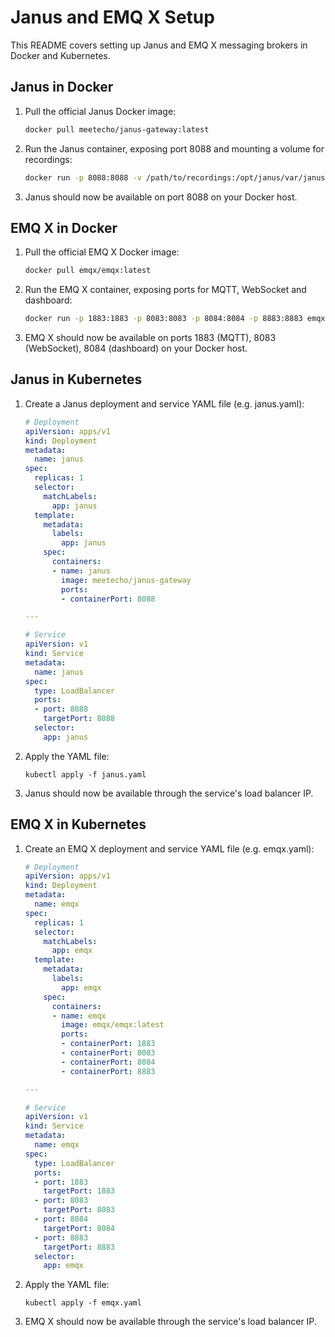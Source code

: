 # Janus and EMQ X Setup

This README covers setting up Janus and EMQ X messaging brokers in Docker and Kubernetes.

## Janus in Docker

1. Pull the official Janus Docker image:

    ```bash
    docker pull meetecho/janus-gateway:latest
    ```

2. Run the Janus container, exposing port 8088 and mounting a volume for recordings:

    ```bash 
    docker run -p 8088:8088 -v /path/to/recordings:/opt/janus/var/janus/recordings meetecho/janus-gateway
    ```

3. Janus should now be available on port 8088 on your Docker host.

## EMQ X in Docker

1. Pull the official EMQ X Docker image:

    ```bash
    docker pull emqx/emqx:latest
    ```

2. Run the EMQ X container, exposing ports for MQTT, WebSocket and dashboard:

    ```bash
    docker run -p 1883:1883 -p 8083:8083 -p 8084:8084 -p 8883:8883 emqx/emqx
    ```

3. EMQ X should now be available on ports 1883 (MQTT), 8083 (WebSocket), 8084 (dashboard) on your Docker host.

## Janus in Kubernetes

1. Create a Janus deployment and service YAML file (e.g. janus.yaml):

    ```yaml
    # Deployment
    apiVersion: apps/v1
    kind: Deployment
    metadata:
      name: janus
    spec:
      replicas: 1
      selector:
        matchLabels:
          app: janus
      template:
        metadata:
          labels:
            app: janus
        spec:
          containers:
          - name: janus
            image: meetecho/janus-gateway
            ports:
            - containerPort: 8088

    ---

    # Service  
    apiVersion: v1
    kind: Service
    metadata:
      name: janus
    spec:
      type: LoadBalancer
      ports:
      - port: 8088
        targetPort: 8088
      selector:
        app: janus
    ```

2. Apply the YAML file:

    ```
    kubectl apply -f janus.yaml
    ```

3. Janus should now be available through the service's load balancer IP.

## EMQ X in Kubernetes

1. Create an EMQ X deployment and service YAML file (e.g. emqx.yaml):

    ```yaml
    # Deployment
    apiVersion: apps/v1
    kind: Deployment
    metadata:
      name: emqx
    spec:
      replicas: 1
      selector:
        matchLabels:
          app: emqx
      template:
        metadata:
          labels:
            app: emqx
        spec:
          containers:
          - name: emqx
            image: emqx/emqx:latest
            ports:
            - containerPort: 1883
            - containerPort: 8083
            - containerPort: 8084
            - containerPort: 8883

    ---

    # Service
    apiVersion: v1 
    kind: Service
    metadata:  
      name: emqx
    spec:
      type: LoadBalancer
      ports:
      - port: 1883
        targetPort: 1883
      - port: 8083  
        targetPort: 8083
      - port: 8084
        targetPort: 8084
      - port: 8883
        targetPort: 8883
      selector:
        app: emqx
    ```

2. Apply the YAML file:

    ```
    kubectl apply -f emqx.yaml
    ```

3. EMQ X should now be available through the service's load balancer IP.
